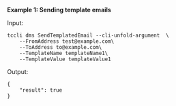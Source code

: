 **Example 1: Sending template emails**



Input: 

```
tccli dms SendTemplatedEmail --cli-unfold-argument  \
    --FromAddress test@example.com\
    --ToAddress to@example.com\
    --TemplateName templateName1\
    --TemplateValue templateValue1
```

Output: 
```
{
    "result": true
}
```

